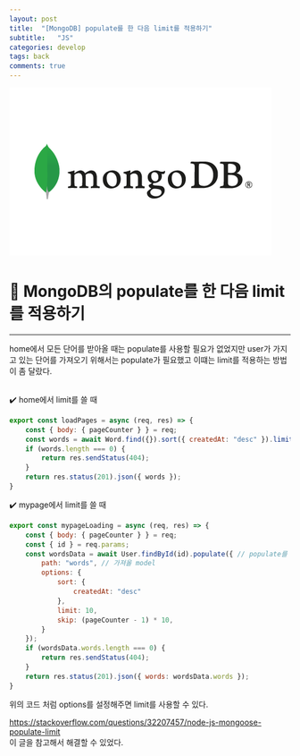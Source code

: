 ```yaml
---
layout: post
title:  "[MongoDB] populate를 한 다음 limit를 적용하기"
subtitle:   "JS"
categories: develop
tags: back
comments: true
---
```

![1-1](/assets/img/web/mongodb.png)         
# 🌟 MongoDB의 populate를 한 다음 limit를 적용하기
---
home에서 모든 단어를 받아올 때는 populate를 사용할 필요가 없었지만 user가 가지고 있는 단어를 가져오기 위해서는 populate가 필요했고 이떄는 limit를 적용하는 방법이 좀 달랐다.        
<br/>

✔️ home에서 limit를 쓸 때
```js
export const loadPages = async (req, res) => {
    const { body: { pageCounter } } = req;
    const words = await Word.find({}).sort({ createdAt: "desc" }).limit(10).skip((pageCounter - 1) * 10);
    if (words.length === 0) {
        return res.sendStatus(404);
    }
    return res.status(201).json({ words });
}
```

✔️ mypage에서 limit를 쓸 때
```js
export const mypageLoading = async (req, res) => {
    const { body: { pageCounter } } = req;
    const { id } = req.params;
    const wordsData = await User.findById(id).populate({ // populate를 사용
        path: "words", // 가져올 model
        options: {
            sort: {
                createdAt: "desc"
            },
            limit: 10,
            skip: (pageCounter - 1) * 10,
        }
    });
    if (wordsData.words.length === 0) {
        return res.sendStatus(404);
    }
    return res.status(201).json({ words: wordsData.words });
}
```
위의 코드 처럼 options를 설정해주면 limit를 사용할 수 있다.     

<https://stackoverflow.com/questions/32207457/node-js-mongoose-populate-limit>      
이 글을 참고해서 해결할 수 있었다.      
